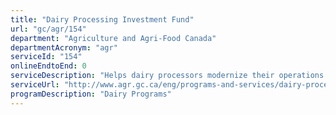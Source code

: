 ```yaml
---
title: "Dairy Processing Investment Fund"
url: "gc/agr/154"
department: "Agriculture and Agri-Food Canada"
departmentAcronym: "agr"
serviceId: "154"
onlineEndtoEnd: 0
serviceDescription: "Helps dairy processors modernize their operations and, in turn, improve efficiency and productivity, as well as diversify their products to pursue new market opportunities."
serviceUrl: "http://www.agr.gc.ca/eng/programs-and-services/dairy-processing-investment-fund/?id=1491935288949"
programDescription: "Dairy Programs"
---
```

